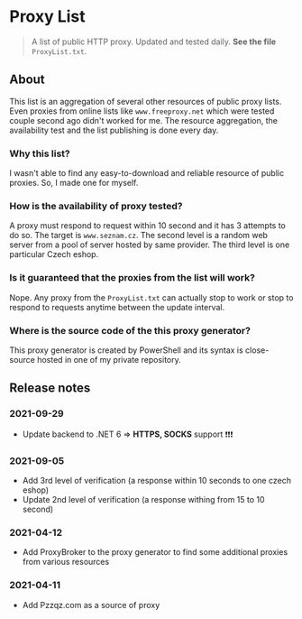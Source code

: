 # Proxy List

> A list of public HTTP proxy. Updated and tested daily. **See the file** `ProxyList.txt`.

## About

This list is an aggregation of several other resources of public proxy lists. Even proxies from online lists like `www.freeproxy.net` which were tested couple second ago didn't worked for me. The resource aggregation, the availability test and the list publishing is done every day.

### Why this list?

I wasn't able to find any easy-to-download and reliable resource of public proxies. So, I made one for myself.

### How is the availability of proxy tested?

A proxy must respond to request within 10 second and it has 3 attempts to do so. The target is `www.seznam.cz`. The second level is a random web server from a pool of server hosted by same provider. The third level is one particular Czech eshop.

### Is it guaranteed that the proxies from the list will work?

Nope. Any proxy from the `ProxyList.txt` can actually stop to work or stop to respond to requests anytime between the update interval.

### Where is the source code of the this proxy generator?

This proxy generator is created by PowerShell and its syntax is close-source hosted in one of my private repository.

## Release notes

### 2021-09-29

* Update backend to .NET 6 => **HTTPS, SOCKS** support ❗❗❗

### 2021-09-05

* Add 3rd level of verification (a response within 10 seconds to one czech eshop)
* Update 2nd level of verification (a response withing from 15 to 10 second)

### 2021-04-12

* Add ProxyBroker to the proxy generator to find some additional proxies from various resources

### 2021-04-11

* Add Pzzqz.com as a source of proxy
